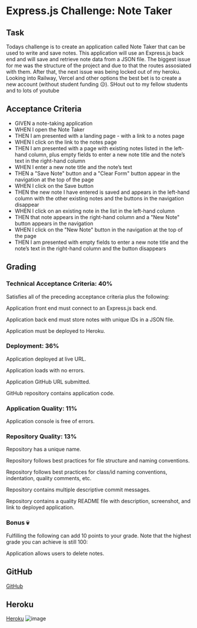 # Express.js Challenge: Note Taker

## Task

Todays challenge is to create an application called Note Taker that can be used to write and save notes. This application will use an Express.js back end and will save and retrieve note data from a JSON file. The biggest issue for me was the structure of the project and due to that the routes assosiated with them. After that, the next issue was being locked out of my heroku. Looking into Railway, Vercel and other options the best bet is to create a new account (without student funding 😥). SHout out to my fellow students and to lots of youtube

## Acceptance Criteria

- GIVEN a note-taking application
- WHEN I open the Note Taker
- THEN I am presented with a landing page - with a link to a notes page
- WHEN I click on the link to the notes page
- THEN I am presented with a page with existing notes listed in the left-hand column, plus empty fields to enter a new note title and the note’s text in the right-hand column
- WHEN I enter a new note title and the note’s text
- THEN a "Save Note" button and a "Clear Form" button appear in the navigation at the top of the page
- WHEN I click on the Save button
- THEN the new note I have entered is saved and appears in the left-hand column with the other existing notes and the buttons in the navigation disappear
- WHEN I click on an existing note in the list in the left-hand column
- THEN that note appears in the right-hand column and a "New Note" button appears in the navigation
- WHEN I click on the "New Note" button in the navigation at the top of the page
- THEN I am presented with empty fields to enter a new note title and the note’s text in the right-hand column and the button disappears

## Grading

### Technical Acceptance Criteria: 40%

Satisfies all of the preceding acceptance criteria plus the following:

Application front end must connect to an Express.js back end.

Application back end must store notes with unique IDs in a JSON file.

Application must be deployed to Heroku.

### Deployment: 36%

Application deployed at live URL.

Application loads with no errors.

Application GitHub URL submitted.

GitHub repository contains application code.

### Application Quality: 11%

Application console is free of errors.

### Repository Quality: 13%

Repository has a unique name.

Repository follows best practices for file structure and naming conventions.

Repository follows best practices for class/id naming conventions, indentation, quality comments, etc.

Repository contains multiple descriptive commit messages.

Repository contains a quality README file with description, screenshot, and link to deployed application.

### Bonus 💀

Fulfilling the following can add 10 points to your grade. Note that the highest grade you can achieve is still 100:

Application allows users to delete notes.

## GitHub

[GitHub](https://github.com/Kenlau94/TakerOfNotes)

## Heroku

[Heroku](https://notes-appp-0a21d57c2c94.herokuapp.com/notes)
![image](https://github.com/Kenlau94/TakerOfNotes/assets/134185724/206e53ca-1cb5-4ff5-b498-9e0dda985758)
